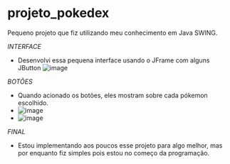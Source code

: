 # projeto_pokedex
Pequeno projeto que fiz utilizando meu conhecimento em Java SWING.


*INTERFACE*
- Desenvolvi essa pequena interface usando o JFrame com alguns JButton
![image](https://github.com/user-attachments/assets/fc42961b-8873-4696-acf0-20b52fd1cfd1)

*BOTÕES*
- Quando acionado os botões, eles mostram sobre cada pókemon escolhido.
- ![image](https://github.com/user-attachments/assets/7ae42df7-eb3a-4f87-bffd-ed80e44623e9)
- ![image](https://github.com/user-attachments/assets/ce3d5ea7-c0ae-4b19-b353-756af8c0e43f)

*FINAL*
- Estou implementando aos poucos esse projeto para algo melhor, mas por enquanto fiz simples pois estou no começo da programação.
   
